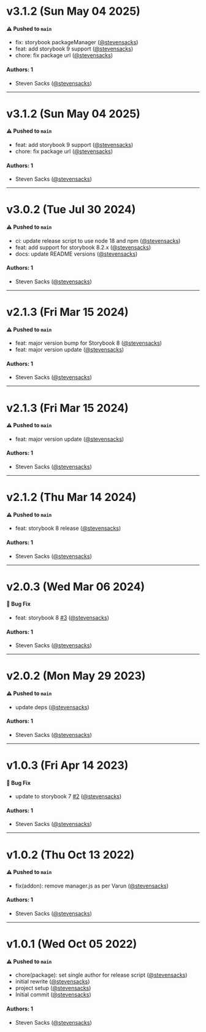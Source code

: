 # v3.1.2 (Sun May 04 2025)

#### ⚠️ Pushed to `main`

- fix: storybook packageManager ([@stevensacks](https://github.com/stevensacks))
- feat: add storybook 9 support ([@stevensacks](https://github.com/stevensacks))
- chore: fix package url ([@stevensacks](https://github.com/stevensacks))

#### Authors: 1

- Steven Sacks ([@stevensacks](https://github.com/stevensacks))

---

# v3.1.2 (Sun May 04 2025)

#### ⚠️ Pushed to `main`

- feat: add storybook 9 support ([@stevensacks](https://github.com/stevensacks))
- chore: fix package url ([@stevensacks](https://github.com/stevensacks))

#### Authors: 1

- Steven Sacks ([@stevensacks](https://github.com/stevensacks))

---

# v3.0.2 (Tue Jul 30 2024)

#### ⚠️ Pushed to `main`

- ci: update release script to use node 18 and npm ([@stevensacks](https://github.com/stevensacks))
- feat: add support for storybook 8.2.x ([@stevensacks](https://github.com/stevensacks))
- docs: update README versions ([@stevensacks](https://github.com/stevensacks))

#### Authors: 1

- Steven Sacks ([@stevensacks](https://github.com/stevensacks))

---

# v2.1.3 (Fri Mar 15 2024)

#### ⚠️ Pushed to `main`

- feat: major version bump for Storybook 8 ([@stevensacks](https://github.com/stevensacks))
- feat: major version update ([@stevensacks](https://github.com/stevensacks))

#### Authors: 1

- Steven Sacks ([@stevensacks](https://github.com/stevensacks))

---

# v2.1.3 (Fri Mar 15 2024)

#### ⚠️ Pushed to `main`

- feat: major version update ([@stevensacks](https://github.com/stevensacks))

#### Authors: 1

- Steven Sacks ([@stevensacks](https://github.com/stevensacks))

---

# v2.1.2 (Thu Mar 14 2024)

#### ⚠️ Pushed to `main`

- feat: storybook 8 release ([@stevensacks](https://github.com/stevensacks))

#### Authors: 1

- Steven Sacks ([@stevensacks](https://github.com/stevensacks))

---

# v2.0.3 (Wed Mar 06 2024)

#### 🐛 Bug Fix

- feat: storybook 8 [#3](https://github.com/stevensacks/storybook-mobile-addon/pull/3) ([@stevensacks](https://github.com/stevensacks))

#### Authors: 1

- Steven Sacks ([@stevensacks](https://github.com/stevensacks))

---

# v2.0.2 (Mon May 29 2023)

#### ⚠️ Pushed to `main`

- update deps ([@stevensacks](https://github.com/stevensacks))

#### Authors: 1

- Steven Sacks ([@stevensacks](https://github.com/stevensacks))

---

# v1.0.3 (Fri Apr 14 2023)

#### 🐛 Bug Fix

- update to storybook 7 [#2](https://github.com/stevensacks/storybook-mobile-addon/pull/2) ([@stevensacks](https://github.com/stevensacks))

#### Authors: 1

- Steven Sacks ([@stevensacks](https://github.com/stevensacks))

---

# v1.0.2 (Thu Oct 13 2022)

#### ⚠️ Pushed to `main`

- fix(addon): remove manager.js as per Varun ([@stevensacks](https://github.com/stevensacks))

#### Authors: 1

- Steven Sacks ([@stevensacks](https://github.com/stevensacks))

---

# v1.0.1 (Wed Oct 05 2022)

#### ⚠️ Pushed to `main`

- chore(package): set single author for release script ([@stevensacks](https://github.com/stevensacks))
- initial rewrite ([@stevensacks](https://github.com/stevensacks))
- project setup ([@stevensacks](https://github.com/stevensacks))
- Initial commit ([@stevensacks](https://github.com/stevensacks))

#### Authors: 1

- Steven Sacks ([@stevensacks](https://github.com/stevensacks))
